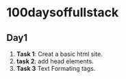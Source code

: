 # 100daysoffullstack


## Day1

1. **Task 1**: Creat a basic html site.
2. **task 2**: add head elements.
3. **Task 3** Text Formating tags.